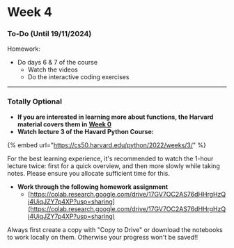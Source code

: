 # Week 4

### To-Do (Until 19/11/2024)

Homework:

* Do days 6 & 7 of the course
  * Watch the videos
  * Do the interactive coding exercises

***

### Totally Optional

* **If you are interested in learning more about functions, the Harvard material covers them in** [**Week 0**](https://cs50.harvard.edu/python/2022/weeks/0/)
* **Watch lecture 3 of the Havard Python Course:**

{% embed url="https://cs50.harvard.edu/python/2022/weeks/3/" %}

For the best learning experience, it's recommended to watch the 1-hour lecture twice: first for a quick overview, and then more slowly while taking notes. Please ensure you allocate sufficient time for this.

* **Work through the following homework assignment**
  * [https://colab.research.google.com/drive/17GV7OC2AS76dHHrgHzQj4UiqJZY7p4XP?usp=sharing](https://colab.research.google.com/drive/17GV7OC2AS76dHHrgHzQj4UiqJZY7p4XP?usp=sharing)

Always first create a copy with "Copy to Drive" or download the notebooks to work locally on them. Otherwise your progress won't be saved!!
